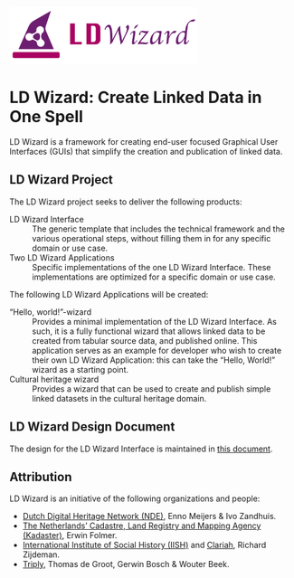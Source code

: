 <img src="/docs/img/LDWizard.png" height="100">

# LD Wizard: Create Linked Data in One Spell

LD Wizard is a framework for creating end-user focused Graphical User Interfaces (GUIs) that simplify the creation and publication of linked data.

## LD Wizard Project

The LD Wizard project seeks to deliver the following products:
<dl>
  <dt>LD Wizard Interface</dt>
  <dd>The generic template that includes the technical framework and the various operational steps, without filling them in for any specific domain or use case.</dd>
  <dt>Two LD Wizard Applications</dt>
  <dd>Specific implementations of the one LD Wizard Interface.  These implementations are optimized for a specific domain or use case.</dd>
</dt>

The following LD Wizard Applications will be created:
<dl>
  <dt>“Hello, world!”-wizard</dt>
  <dd>Provides a minimal implementation of the LD Wizard Interface.  As such, it is a fully functional wizard that allows linked data to be created from tabular source data, and published online.  This application serves as an example for developer who wish to create their own LD Wizard Application: this can take the “Hello, World!” wizard as a starting point.</dd>
  <dt>Cultural heritage wizard</dt>
  <dd>Provides a wizard that can be used to create and publish simple linked datasets in the cultural heritage domain.</dd>
</dl>

## LD Wizard Design Document

The design for the LD Wizard Interface is maintained in [this document](docs/design.md).

## Attribution

LD Wizard is an initiative of the following organizations and people:

- [Dutch Digital Heritage Network (NDE)](https://www.netwerkdigitaalerfgoed.nl/en), Enno Meijers & Ivo Zandhuis.
-  [The Netherlands’ Cadastre, Land Registry and Mapping Agency (Kadaster)](https://www.kadaster.nl), Erwin Folmer.
- [International Institute of Social History (IISH)](https://iisg.amsterdam/en) and [Clariah](https://www.clariah.nl), Richard Zijdeman.
- [Triply](https://triply.cc), Thomas de Groot, Gerwin Bosch & Wouter Beek.
